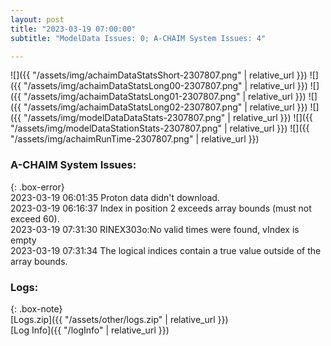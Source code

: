 ```yaml
---
layout: post
title: "2023-03-19 07:00:00"
subtitle: "ModelData Issues: 0; A-CHAIM System Issues: 4"

---
```


![]({{ "/assets/img/achaimDataStatsShort-2307807.png" | relative_url }})
![]({{ "/assets/img/achaimDataStatsLong00-2307807.png" | relative_url }})
![]({{ "/assets/img/achaimDataStatsLong01-2307807.png" | relative_url }})
![]({{ "/assets/img/achaimDataStatsLong02-2307807.png" | relative_url }})
![]({{ "/assets/img/modelDataDataStats-2307807.png" | relative_url }})
![]({{ "/assets/img/modelDataStationStats-2307807.png" | relative_url }})
![]({{ "/assets/img/achaimRunTime-2307807.png" | relative_url }})


### A-CHAIM System Issues:  
  
{: .box-error}  
2023-03-19 06:01:35 Proton data didn't download.  
2023-03-19 06:16:37 Index in position 2 exceeds array bounds (must not exceed 60).  
2023-03-19 07:31:30 RINEX303o:No valid times were found, vIndex is empty  
2023-03-19 07:31:34 The logical indices contain a true value outside of the array bounds.  

### Logs:  
  
{: .box-note}  
[Logs.zip]({{ "/assets/other/logs.zip" | relative_url }})  
[Log Info]({{ "/logInfo" | relative_url }})  
